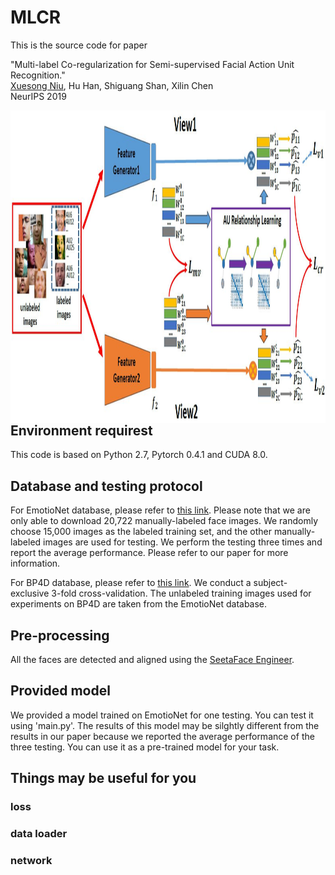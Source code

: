 # MLCR

This is the source code for paper 

"Multi-label Co-regularization for Semi-supervised Facial Action Unit Recognition." </br>
[Xuesong Niu](https://nxsedson.github.io/), Hu Han, Shiguang Shan, Xilin Chen </br>
NeurIPS 2019 </br>

<img src="./img/pipeline.JPG" width = "1000px" height = "500px" div align=left />
</br>

## Environment requirest

This code is based on Python 2.7, Pytorch 0.4.1 and CUDA 8.0.

## Database and testing protocol
For EmotioNet database, please refer to [this link](http://cbcsl.ece.ohio-state.edu/dbform_emotionet.html). Please note that we are only able to download 20,722 manually-labeled face images. We randomly choose 15,000 images as the labeled training set, and the other manually-labeled images are used for testing. We perform the testing three times and report the average performance. Please refer to our paper for more information.

For BP4D database, please refer to [this link](http://www.cs.binghamton.edu/~lijun/Research/3DFE/3DFE_Analysis.html). We conduct a subject-exclusive 3-fold cross-validation. The unlabeled training images used for experiments on BP4D are taken from the EmotioNet database.

## Pre-processing 

All the faces are detected and aligned using the [SeetaFace Engineer](https://github.com/seetaface/SeetaFaceEngine).

## Provided model

We provided a model trained on EmotioNet for one testing. You can test it using 'main.py'. The results of this model may be silghtly different from the results in our paper because we reported the average performance of the three testing. You can use it as a pre-trained  model for your task.

## Things may be useful for you
### loss 
### data loader
### network




